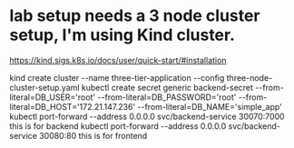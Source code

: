# lab setup needs a 3 node cluster setup, I'm using Kind cluster.
https://kind.sigs.k8s.io/docs/user/quick-start/#installation

kind create cluster --name three-tier-application --config three-node-cluster-setup.yaml
kubectl create secret generic backend-secret --from-literal=DB_USER='root' --from-literal=DB_PASSWORD='root' --from-literal=DB_HOST='172.21.147.236' --from-literal=DB_NAME='simple_app'
kubectl port-forward --address 0.0.0.0 svc/backend-service 30070:7000
this is for backend
kubectl port-forward --address 0.0.0.0 svc/backend-service 30080:80
this is for frontend

